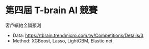 # 第四屆 T-brain AI 競賽
客戶續約金額預測

* Data: https://tbrain.trendmicro.com.tw/Competitions/Details/3
* Method: XGBoost, Lasso, LightGBM, Elastic net

